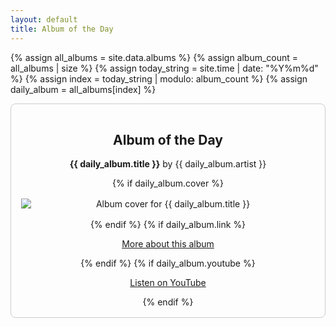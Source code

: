 ```yaml
---
layout: default
title: Album of the Day
---
```


{% assign all_albums = site.data.albums %}
{% assign album_count = all_albums | size %}
{% assign today_string = site.time | date: "%Y%m%d" %}
{% assign index = today_string | modulo: album_count %}
{% assign daily_album = all_albums[index] %}

<div class="album-of-the-day" style="border: 1px solid #ccc; padding: 1rem; border-radius: 0.5rem; text-align: center;">
  <h2>Album of the Day</h2>
  <p><strong>{{ daily_album.title }}</strong> by {{ daily_album.artist }}</p>
  {% if daily_album.cover %}
    <img src="{{ daily_album.cover }}" alt="Album cover for {{ daily_album.title }}" style="max-width: 100%; height: auto; margin: 1rem auto; display: block;">
  {% endif %}
  {% if daily_album.link %}
    <p><a href="{{ daily_album.link }}" target="_blank">More about this album</a></p>
  {% endif %}
  {% if daily_album.youtube %}
    <p><a href="{{ daily_album.youtube }}" target="_blank">Listen on YouTube</a></p>
  {% endif %}
</div>

